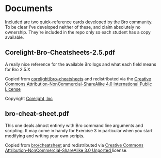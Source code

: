 # Documents

Included are two quick-reference cards developed by the Bro community. To be clear I've developed neither of these, and claim absolutely no ownership.  They're included in the repo only so each student has a copy available. 

## Corelight-Bro-Cheatsheets-2.5.pdf
A really nice reference for the available Bro logs and what each field means for Bro 2.5.X

Copied from [corelight/bro-cheatsheets](https://github.com/corelight/bro-cheatsheets) and redistributed via the [Creative Commons Attribution-NonCommercial-ShareAlike 4.0 International Public License](https://creativecommons.org/licenses/by-nc-sa/4.0/)

Copyright [Corelight, Inc](https://www.corelight.com/)

## bro-cheat-sheet.pdf
This one deals almost entirely with Bro command line arguments and scripting.  It may come in handy for Exercise 3 in particular when you start modifying and writing your own scripts.

Copied from [bro/cheatsheet](https://github.com/bro/cheat-sheet) and redistributed via [Creative Commons Attribution-NonCommercial-ShareAlike 3.0 Unported ](https://creativecommons.org/licenses/by-nc-sa/3.0/)license.